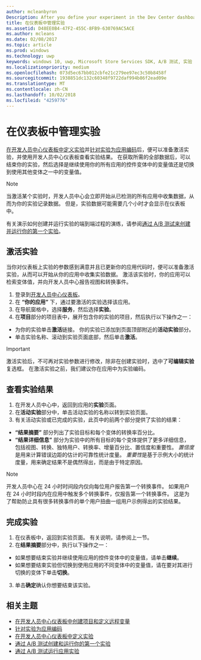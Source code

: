 ```yaml
---
author: mcleanbyron
Description: After you define your experiment in the Dev Center dashboard and code your experiment in your app, you are ready to active your experiment and use the Dev Center dashboard to review the results of your experiment.
title: 在仪表板中管理实验
ms.assetid: D48EE0B4-47F2-455C-8FB9-630769AC5ACE
ms.author: mcleans
ms.date: 02/08/2017
ms.topic: article
ms.prod: windows
ms.technology: uwp
keywords: windows 10, uwp, Microsoft Store Services SDK, A/B 测试, 实验
ms.localizationpriority: medium
ms.openlocfilehash: 073d5ec67bb012cbfe21c279ee97ec3c50b8458f
ms.sourcegitcommit: 1938851dc132c60348f9722daf994b86f2ead09e
ms.translationtype: MT
ms.contentlocale: zh-CN
ms.lasthandoff: 10/02/2018
ms.locfileid: "4259776"
---
```

# <a name="manage-your-experiment-in-the-dashboard"></a>在仪表板中管理实验

[在开发人员中心仪表板中定义实验](define-your-experiment-in-the-dev-center-dashboard.md)并[针对实验为应用编码](code-your-experiment-in-your-app.md)后，便可以准备激活实验，并使用开发人员中心仪表板查看实验结果。 在获取所需的全部数据后，可以结束你的实验，然后选择是继续使用你的所有应用的控件变体中的变量值还是切换到使用其他变体之一中的变量值。

> [!NOTE]
> 当激活某个实验时，开发人员中心会立即开始从已检测的所有应用中收集数据，从而为你的实验记录数据。 但是，实验数据可能需要几个小时才会显示在仪表板中。

有关演示如何创建并运行实验的端到端过程的演练，请参阅[通过 A/B 测试来创建并运行你的第一个实验](create-and-run-your-first-experiment-with-a-b-testing.md)。

## <a name="activate-your-experiment"></a>激活实验

当你对仪表板上实验的参数感到满意并且已更新你的应用代码时，便可以准备激活实验，从而可以开始从你的应用中收集实验数据。 激活该实验时，你的应用可以检索变体值，并向开发人员中心报告视图和转换事件。

1. 登录到[开发人员中心仪表板](https://dev.windows.com/overview)。
2. 在 **“你的应用”** 下，通过要激活的实验选择该应用。
3. 在导航窗格中，选择**服务**，然后选择**实验**。
4. 在**项目**部分的项目表中，展开包含你的实验的项目，然后执行以下操作之一：
  * 为你的实验单击**激活**链接。 你的实验已添加到页面顶部附近的**活动实验**部分。
  * 单击实验名称、滚动到实验页面底部，然后单击**激活**。

> [!IMPORTANT]
> 激活实验后，不可再对实验参数进行修改，除非在创建实验时，选中了**可编辑实验**复选框。 在激活实验之前，我们建议你在应用中为实验编码。

## <a name="review-the-results-of-your-experiment"></a>查看实验结果

1. 在开发人员中心中，返回到应用的**实验**页面。
2. 在**活动实验**部分中，单击活动实验的名称以转到实验页面。
3. 有关活动实验或已完成的实验，此页中的前两个部分提供了实验的结果：
  * **“结果摘要”** 部分列出了实验目标和每个变体的转换率百分比。
  * **“结果详细信息”** 部分为实验中的所有目标的每个变体提供了更多详细信息，包括视图、转换、独特用户、转换率、增量百分比、置信度和重要性。 *置信度*是用来计算错误边距的估计的可靠性统计度量。 *重要性*是基于示例大小的统计度量，用来确定结果不是偶然得出，而是由于特定原因。

> [!NOTE]
> 开发人员中心在 24 小时时间段内仅向每位用户报告第一个转换事件。 如果用户在 24 小时时段内在应用中触发多个转换事件，仅报告第一个转换事件。 这是为了帮助防止具有很多转换事件的单个用户扭曲一组用户示例得出的实验结果。


## <a name="complete-your-experiment"></a>完成实验

1. 在仪表板中，返回到实验页面。 有关说明，请参阅上一节。
2. 在**结果摘要**部分中，执行以下操作之一：
  * 如果想要结束实验并继续使用应用的控件变体中的变量值，请单击**继续**。
  * 如果想要结束实验但切换到使用应用的不同变体中的变量值，请在要对其进行切换的变体下单击**切换**。
3. 单击**确定**确认你想要结束该实验。


## <a name="related-topics"></a>相关主题

* [在开发人员中心仪表板中创建项目和定义远程变量](create-a-project-and-define-remote-variables-in-the-dev-center-dashboard.md)
* [针对实验为应用编码](code-your-experiment-in-your-app.md)
* [在开发人员中心仪表板中定义实验](define-your-experiment-in-the-dev-center-dashboard.md)
* [通过 A/B 测试创建和运行你的第一个实验](create-and-run-your-first-experiment-with-a-b-testing.md)
* [通过 A/B 测试运行应用实验](run-app-experiments-with-a-b-testing.md)
